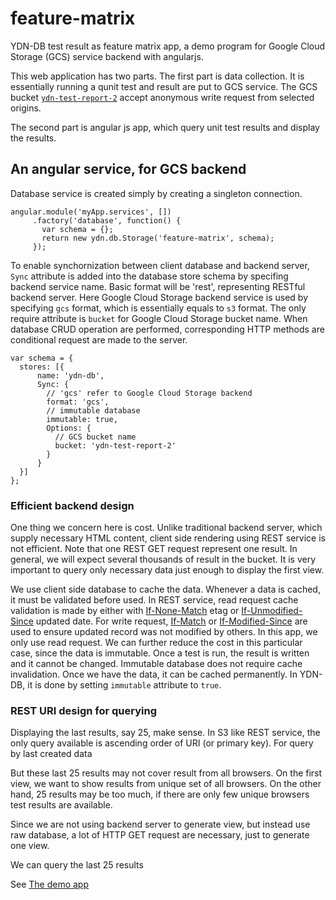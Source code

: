 feature-matrix
==============

YDN-DB test result as feature matrix app, a demo program for Google Cloud Storage (GCS) service backend with angularjs.

This web application has two parts. The first part is data collection. It is essentially
running a qunit test and result are put to GCS service. The GCS bucket
[`ydn-test-report-2`](http://ydn-test-report-2.storage.googleapis.com/)
accept anonymous write request from selected origins.

The second part is angular js app, which query unit test results and display the results.

An angular service, for GCS backend
-----------------------------------

Database service is created simply by creating a singleton connection.

    angular.module('myApp.services', [])
         .factory('database', function() {
           var schema = {};
           return new ydn.db.Storage('feature-matrix', schema);
         });

To enable synchornization between client database and backend server, `Sync`
attribute is added into the database store schema by specifing backend service name.
Basic format will be 'rest', representing RESTful backend server. Here
Google Cloud Storage backend service is used by specifying `gcs` format,
which is essentially equals to `s3` format. The
only require attribute is `bucket` for Google Cloud Storage bucket name.
When database CRUD operation are performed, corresponding HTTP methods are
conditional request are made to the server.

    var schema = {
      stores: [{
          name: 'ydn-db',
          Sync: {
            // 'gcs' refer to Google Cloud Storage backend
            format: 'gcs',
            // immutable database
            immutable: true,
            Options: {
              // GCS bucket name
              bucket: 'ydn-test-report-2'
            }
          }
      }]
    };

### Efficient backend design ###

One thing we concern here is cost. Unlike traditional backend server, which supply
necessary HTML content, client side rendering using REST service is not efficient.
Note that one REST GET request represent one result. In general, we will expect several thousands of
result in the bucket. It is very important to query only necessary data just enough to display the first view.

We use client side database to cache the data. Whenever a data is cached, it must be
validated before used. In REST service, read request cache validation is made by
either with [If-None-Match](http://www.w3.org/Protocols/rfc2616/rfc2616-sec14.html#sec14.26) etag
or [If-Unmodified-Since](http://www.w3.org/Protocols/rfc2616/rfc2616-sec14.html#sec14.28) updated date.
For write request, [If-Match](http://www.w3.org/Protocols/rfc2616/rfc2616-sec14.html#sec14.24) or
[If-Modified-Since](http://www.w3.org/Protocols/rfc2616/rfc2616-sec14.html#sec14.25)
are used to ensure updated record was not modified by others. In this app, we only use read request.
We can further reduce the cost in this particular case, since the data is immutable. Once a test is run,
the result is written and it cannot be changed. Immutable database does not require cache invalidation.
Once we have the data, it can be cached permanently. In YDN-DB, it is done by setting
`immutable` attribute to `true`.

### REST URI design for querying ###

Displaying the last results, say 25, make sense. In S3 like REST service, the only
query available is ascending order of URI (or primary key). For query by last created data

But these last 25 results may not cover
result from all browsers. On the first view, we want to show results from
unique set of all browsers. On the other hand, 25 results may be too much, if there are only few unique browsers
test results are available.

Since we are not using backend server to generate view,
but instead use raw database, a lot of HTTP GET request are necessary, just to generate one view.


We can query the last 25 results

See [The demo app](http://dev.yathit.com/demo/feature-matrix/index.html)
